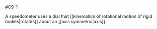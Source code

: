 #C9-1

A speedometer uses a dial that [[kinematics of rotational motion of rigid bodies|rotates]] about an [[axis symmetric|axis]].